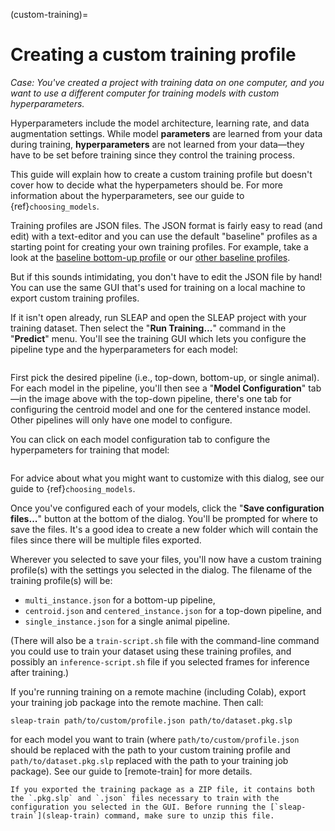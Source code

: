 (custom-training)=

# Creating a custom training profile

*Case: You've created a project with training data on one computer, and you want to use a different computer for training models with custom hyperparameters.*

Hyperparameters include the model architecture, learning rate, and data augmentation settings. While model **parameters** are learned from your data during training, **hyperparameters** are not learned from your data—they have to be set before training since they control the training process.

This guide will explain how to create a custom training profile but doesn't cover how to decide what the hyperpameters should be. For more information about the hyperparameters, see our guide to {ref}`choosing_models`.

Training profiles are JSON files. The JSON format is fairly easy to read (and edit) with a text-editor and you can use the default "baseline" profiles as a starting point for creating your own training profiles. For example, take a look at the [baseline bottom-up profile](https://github.com/murthylab/sleap/blob/main/sleap/training_profiles/baseline_medium_rf.bottomup.json) or our [other baseline profiles](https://github.com/murthylab/sleap/blob/main/sleap/training_profiles).

But if this sounds intimidating, you don't have to edit the JSON file by hand! You can use the same GUI that's used for training on a local machine to export custom training profiles.

If it isn't open already, run SLEAP and open the SLEAP project with your training dataset. Then select the "**Run Training...**" command in the "**Predict**" menu. You'll see the training GUI which lets you configure the pipeline type and the hyperparameters for each model:

```{image} ../_static/training-dialog.jpg
```

First pick the desired pipeline (i.e., top-down, bottom-up, or single animal). For each model in the pipeline, you'll then see a "**Model Configuration**" tab—in the image above with the top-down pipeline, there's one tab for configuring the centroid model and one for the centered instance model. Other pipelines will only have one model to configure.

You can click on each model configuration tab to configure the hyperpameters for training that model:

```{image} ../_static/training-model-dialog.jpg
```

For advice about what you might want to customize with this dialog, see our guide to {ref}`choosing_models`.

Once you've configured each of your models, click the "**Save configuration files...**" button at the bottom of the dialog. You'll be prompted for where to save the files. It's a good idea to create a new folder which will contain the files since there will be multiple files exported.

Wherever you selected to save your files, you'll now have a custom training profile(s) with the settings you selected in the dialog. The filename of the training profile(s) will be:

- `multi_instance.json` for a bottom-up pipeline,
- `centroid.json` and `centered_instance.json` for a top-down pipeline, and
- `single_instance.json` for a single animal pipeline.

(There will also be a `train-script.sh` file with the command-line command you could use to train your dataset using these training profiles, and possibly an `inference-script.sh` file if you selected frames for inference after training.)

If you're running training on a remote machine (including Colab), export your training job package into the remote machine. Then call:

```
sleap-train path/to/custom/profile.json path/to/dataset.pkg.slp
```

for each model you want to train (where `path/to/custom/profile.json` should be replaced with the path to your custom training profile and `path/to/dataset.pkg.slp` replaced with the path to your training job package). See our guide to [remote-train] for more details.

```{note}
If you exported the training package as a ZIP file, it contains both the `.pkg.slp` and `.json` files necessary to train with the configuration you selected in the GUI. Before running the [`sleap-train`](sleap-train) command, make sure to unzip this file.
```